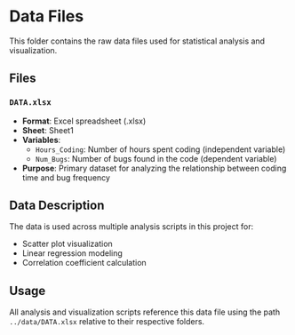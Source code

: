 # Data Files

This folder contains the raw data files used for statistical analysis and visualization.

## Files

### `DATA.xlsx`

- **Format**: Excel spreadsheet (.xlsx)
- **Sheet**: Sheet1
- **Variables**:
  - `Hours_Coding`: Number of hours spent coding (independent variable)
  - `Num_Bugs`: Number of bugs found in the code (dependent variable)
- **Purpose**: Primary dataset for analyzing the relationship between coding time and bug frequency

## Data Description
The data is used across multiple analysis scripts in this project for:
- Scatter plot visualization
- Linear regression modeling
- Correlation coefficient calculation

## Usage

All analysis and visualization scripts reference this data file using the path `../data/DATA.xlsx` relative to their respective folders.
